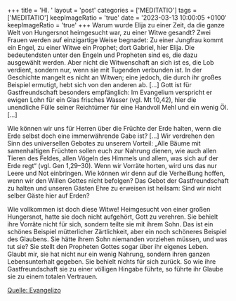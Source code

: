 +++
title = 'Hl. '
layout = 'post'
categories = ['MEDITATIO']
tags = ['MEDITATIO']
keepImageRatio = 'true'
date = '2023-03-13 10:00:05 +0100'
keepImageRatio = 'true'
+++
Warum wurde Elija zu einer Zeit, da die ganze Welt von Hungersnot heimgesucht war, zu einer Witwe gesandt? Zwei Frauen werden auf einzigartige Weise begnadet: Zu einer Jungfrau kommt ein Engel, zu einer Witwe ein Prophet; dort Gabriel, hier Elija. Die bedeutendsten unter den Engeln und Propheten sind es, die dazu ausgewählt werden.<!--more--> Aber nicht die Witwenschaft an sich ist es, die Lob verdient, sondern nur, wenn sie mit Tugenden verbunden ist. In der Geschichte mangelt es nicht an Witwen; eine jedoch, die durch ihr großes Beispiel ermutigt, hebt sich von den anderen ab. […] Gott ist für Gastfreundschaft besonders empfänglich: Im Evangelium verspricht er ewigen Lohn für ein Glas frisches Wasser (vgl. Mt 10,42), hier die unendliche Fülle seiner Reichtümer für eine Handvoll Mehl und ein wenig Öl. […]

Wie können wir uns für Herren über die Früchte der Erde halten, wenn die Erde selbst doch eine immerwährende Gabe ist? […] Wir verdrehen den Sinn des universellen Gebotes zu unserem Vorteil: „Alle Bäume mit samenhaltigen Früchten sollen euch zur Nahrung dienen, wie auch allen Tieren des Feldes, allen Vögeln des Himmels und allem, was sich auf der Erde regt“ (vgl. Gen 1,29–30). Wenn wir Vorräte horten, wird uns das nur Leere und Not einbringen. Wie können wir denn auf die Verheißung hoffen, wenn wir den Willen Gottes nicht befolgen? Das Gebot der Gastfreundschaft zu halten und unseren Gästen Ehre zu erweisen ist heilsam: Sind wir nicht selber Gäste hier auf Erden?

Wie vollkommen ist doch diese Witwe! Heimgesucht von einer großen Hungersnot, hatte sie doch nicht aufgehört, Gott zu verehren. Sie behielt ihre Vorräte nicht für sich, sondern teilte sie mit ihrem Sohn. Das ist ein schönes Beispiel mütterlicher Zärtlichkeit, aber ein noch schöneres Beispiel des Glaubens. Sie hätte ihrem Sohn niemanden vorziehen müssen, und was tut sie? Sie stellt den Propheten Gottes sogar über ihr eigenes Leben. Glaubt mir, sie hat nicht nur ein wenig Nahrung, sondern ihren ganzen Lebensunterhalt gegeben. Sie behielt nichts für sich zurück. So wie ihre Gastfreundschaft sie zu einer völligen Hingabe führte, so führte ihr Glaube sie zu einem totalen Vertrauen.




[Quelle: Evangelizo](https://evangeliumtagfuertag.org/DE/gospel)
